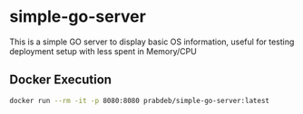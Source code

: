 # simple-go-server

This is a simple GO server to display basic OS information, useful for testing deployment setup with less spent in Memory/CPU

## Docker Execution

```sh
docker run --rm -it -p 8080:8080 prabdeb/simple-go-server:latest
```